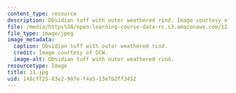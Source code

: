 ```yaml
---
content_type: resource
description: Obsidian tuff with outer weathered rind. Image courtesy of OCW.
file: /media/https%3A/open-learning-course-data-rc.s3.amazonaws.com/12-110-sedimentary-geology-fall-2004/148cff2583e2987ef4a513e7b2ff3452_11.jpg
file_type: image/jpeg
image_metadata:
  caption: Obsidian tuff with outer weathered rind.
  credit: Image courtesy of OCW.
  image-alt: Obsidian tuff with outer weathered rind.
resourcetype: Image
title: 11.jpg
uid: 148cff25-83e2-987e-f4a5-13e7b2ff3452
---
```

